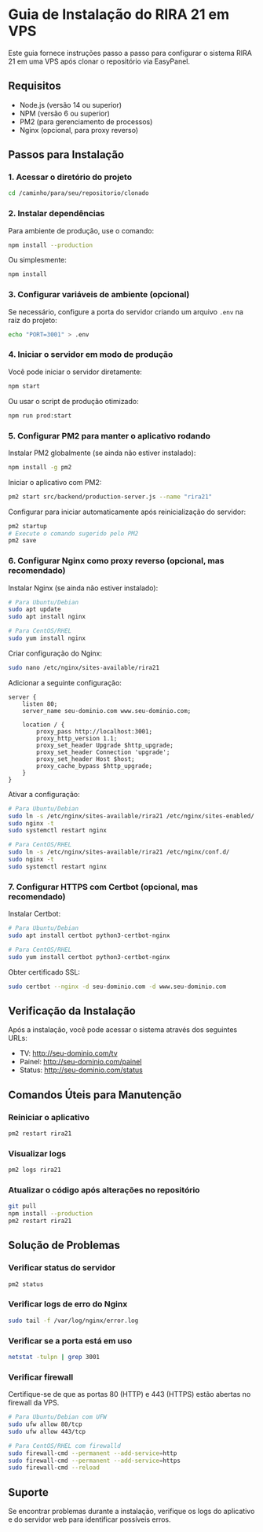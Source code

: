 # Guia de Instalação do RIRA 21 em VPS

Este guia fornece instruções passo a passo para configurar o sistema RIRA 21 em uma VPS após clonar o repositório via EasyPanel.

## Requisitos

- Node.js (versão 14 ou superior)
- NPM (versão 6 ou superior)
- PM2 (para gerenciamento de processos)
- Nginx (opcional, para proxy reverso)

## Passos para Instalação

### 1. Acessar o diretório do projeto

```bash
cd /caminho/para/seu/repositorio/clonado
```

### 2. Instalar dependências

Para ambiente de produção, use o comando:

```bash
npm install --production
```

Ou simplesmente:

```bash
npm install
```

### 3. Configurar variáveis de ambiente (opcional)

Se necessário, configure a porta do servidor criando um arquivo `.env` na raiz do projeto:

```bash
echo "PORT=3001" > .env
```

### 4. Iniciar o servidor em modo de produção

Você pode iniciar o servidor diretamente:

```bash
npm start
```

Ou usar o script de produção otimizado:

```bash
npm run prod:start
```

### 5. Configurar PM2 para manter o aplicativo rodando

Instalar PM2 globalmente (se ainda não estiver instalado):

```bash
npm install -g pm2
```

Iniciar o aplicativo com PM2:

```bash
pm2 start src/backend/production-server.js --name "rira21"
```

Configurar para iniciar automaticamente após reinicialização do servidor:

```bash
pm2 startup
# Execute o comando sugerido pelo PM2
pm2 save
```

### 6. Configurar Nginx como proxy reverso (opcional, mas recomendado)

Instalar Nginx (se ainda não estiver instalado):

```bash
# Para Ubuntu/Debian
sudo apt update
sudo apt install nginx

# Para CentOS/RHEL
sudo yum install nginx
```

Criar configuração do Nginx:

```bash
sudo nano /etc/nginx/sites-available/rira21
```

Adicionar a seguinte configuração:

```nginx
server {
    listen 80;
    server_name seu-dominio.com www.seu-dominio.com;

    location / {
        proxy_pass http://localhost:3001;
        proxy_http_version 1.1;
        proxy_set_header Upgrade $http_upgrade;
        proxy_set_header Connection 'upgrade';
        proxy_set_header Host $host;
        proxy_cache_bypass $http_upgrade;
    }
}
```

Ativar a configuração:

```bash
# Para Ubuntu/Debian
sudo ln -s /etc/nginx/sites-available/rira21 /etc/nginx/sites-enabled/
sudo nginx -t
sudo systemctl restart nginx

# Para CentOS/RHEL
sudo ln -s /etc/nginx/sites-available/rira21 /etc/nginx/conf.d/
sudo nginx -t
sudo systemctl restart nginx
```

### 7. Configurar HTTPS com Certbot (opcional, mas recomendado)

Instalar Certbot:

```bash
# Para Ubuntu/Debian
sudo apt install certbot python3-certbot-nginx

# Para CentOS/RHEL
sudo yum install certbot python3-certbot-nginx
```

Obter certificado SSL:

```bash
sudo certbot --nginx -d seu-dominio.com -d www.seu-dominio.com
```

## Verificação da Instalação

Após a instalação, você pode acessar o sistema através dos seguintes URLs:

- TV: http://seu-dominio.com/tv
- Painel: http://seu-dominio.com/painel
- Status: http://seu-dominio.com/status

## Comandos Úteis para Manutenção

### Reiniciar o aplicativo

```bash
pm2 restart rira21
```

### Visualizar logs

```bash
pm2 logs rira21
```

### Atualizar o código após alterações no repositório

```bash
git pull
npm install --production
pm2 restart rira21
```

## Solução de Problemas

### Verificar status do servidor

```bash
pm2 status
```

### Verificar logs de erro do Nginx

```bash
sudo tail -f /var/log/nginx/error.log
```

### Verificar se a porta está em uso

```bash
netstat -tulpn | grep 3001
```

### Verificar firewall

Certifique-se de que as portas 80 (HTTP) e 443 (HTTPS) estão abertas no firewall da VPS.

```bash
# Para Ubuntu/Debian com UFW
sudo ufw allow 80/tcp
sudo ufw allow 443/tcp

# Para CentOS/RHEL com firewalld
sudo firewall-cmd --permanent --add-service=http
sudo firewall-cmd --permanent --add-service=https
sudo firewall-cmd --reload
```

## Suporte

Se encontrar problemas durante a instalação, verifique os logs do aplicativo e do servidor web para identificar possíveis erros.
